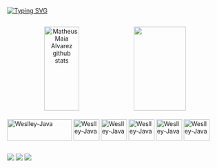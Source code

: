 [![Typing SVG](https://readme-typing-svg.herokuapp.com/?color=00bfbf&size=35&center=true&vCenter=true&width=1000&lines=Olá,+meu+nome+é+Weslley+Santos!;Be+Welcome!+:%29)](https://git.io/typing-svg)
##
<div align="center">  
  <img width="40%" height="195px" src="https://github-readme-stats.vercel.app/api?username=WeslleySantosln&show_icons=true&count_private=true&hide_border=true&title_color=00bfbf&icon_color=00bfbf&text_color=c9d1d9&bg_color=0d1117" alt="Matheus Maia Alvarez github stats" /> 
  <img width="49%" height="195px" src="https://github-readme-stats.vercel.app/api/top-langs/?username=WeslleySantosln&layout=compact&hide_border=true&title_color=00bfbf&text_color=00bfbf&bg_color=0d1117" />

</div>

<div style="display: inline_block"><br>
<img align="center" alt="Weslley-Java" height="50" width="150" src="https://img.shields.io/badge/-microsoft_office-0D1117?style=for-the-badge&logo=microsoft-office&labelColor=0D1117"/>
<img align="center" alt="Weslley-Java" height="50" width="60" src="https://cdn.jsdelivr.net/gh/devicons/devicon/icons/thealgorithms/thealgorithms-original-wordmark.svg"/>

<img align="center" alt="Weslley-Java" height="50" width="60" src="[https://cdn.jsdelivr.net/gh/devicons/devicon/icons/java/java-original-wordmark.svg](https://cdn.jsdelivr.net/gh/devicons/devicon/icons/javascript/javascript-plain.svg)" />
<img align="center" alt="Weslley-Java" height="50" width="60" src="https://cdn.jsdelivr.net/gh/devicons/devicon/icons/java/java-original-wordmark.svg" />
<img align="center" alt="Weslley-Java" height="50" width="60" src="https://cdn.jsdelivr.net/gh/devicons/devicon/icons/java/java-original-wordmark.svg" />
<img align="center" alt="Weslley-Java" height="50" width="60" src="https://cdn.jsdelivr.net/gh/devicons/devicon/icons/java/java-original-wordmark.svg" />
  
</div>

##

<div> 
<a href="https://www.youtube.com/channel/UCn-RMy79dR25JthMY1Wrd_w/featured" target="_blank" rel=”noopener”><img src="https://img.shields.io/badge/YouTube-FF0000?style=for-the-badge&logo=youtube&logoColor=white"></a>
<a href="https://www.instagram.com/weslleysantosln" target="_blank" rel=”noopener”><img src="https://img.shields.io/badge/-Instagram-%23E4405F?style=for-the-badge&logo=instagram&logoColor=white" target="_blank"></a>
<a href="https://www.linkedin.com/in/weslley-santos-08aaa2239/" target="_blank" rel=”noopener”><img src="https://img.shields.io/badge/-LinkedIn-%230077B5?style=for-the-badge&logo=linkedin&logoColor=white" target="_blank"></a>  
</div>
